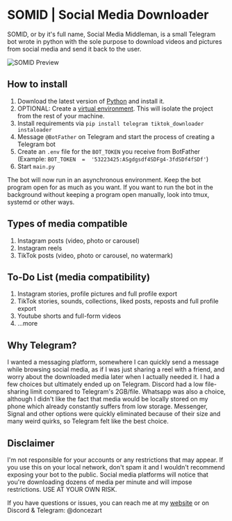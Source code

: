 # SOMID | Social Media Downloader
SOMID, or by it's full name, Social Media Middleman, is a small Telegram bot wrote in python with the sole purpose to download videos and pictures from social media and send it back to the user.

![SOMID Preview](https://i.imgur.com/uydg8tp.gif)

## How to install
1. Download the latest version of [Python](https://www.python.org/downloads/) and install it.
2. OPTIONAL: Create a [virtual environment](https://docs.python.org/3/library/venv.html). This will isolate the project from the rest of your machine.
3. Install requirements via `pip install telegram tiktok_downloader instaloader`
4. Message `@BotFather` on Telegram and start the process of creating a Telegram bot
5. Create an `.env` file for the `BOT_TOKEN` you receive from BotFather
(Example: `BOT_TOKEN  =  '53223425:ASgdgsdf4SDFg4-3fdSDf4fSDf'`)
6. Start `main.py`

The bot will now run in an asynchronous environment. Keep the bot program open for as much as you want. If you want to run the bot in the background without keeping a program open manually, look into tmux, systemd or other ways.

## Types of media compatible
1. Instagram posts (video, photo or carousel)
2. Instagram reels
3. TikTok posts (video, photo or carousel, no watermark)

## To-Do List (media compatibility)
1. Instagram stories, profile pictures and full profile export
2. TikTok stories, sounds, collections, liked posts, reposts and full profile export
3. Youtube shorts and full-form videos
4. ...more

## Why Telegram?
I wanted a messaging platform, somewhere I can quickly send a message while browsing social media, as if I was just sharing a reel with a friend, and worry about the downloaded media later when I actually needed it. I had a few choices but ultimately ended up on Telegram. Discord had a low file-sharing limit compared to Telegram's 2GB/file. Whatsapp was also a choice, although I didn't like the fact that media would be locally stored on my phone which already constantly suffers from low storage. Messenger, Signal and other options were quickly eliminated because of their size and many weird quirks, so Telegram felt like the best choice.

## Disclaimer
I'm not responsible for your accounts or any restrictions that may appear. If you use this on your local network, don't spam it and I wouldn't recommend exposing your bot to the public. Social media platforms will notice that you're downloading dozens of media per minute and will impose restrictions. USE AT YOUR OWN RISK.

If you have questions or issues, you can reach me at my [website](https://ceza.ro) or on Discord & Telegram: @doncezart